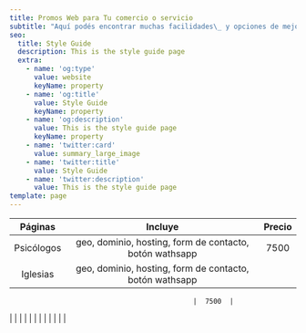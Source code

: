 ```yaml
---
title: Promos Web para Tu comercio o servicio
subtitle: "Aquí podés encontrar muchas facilidades\_ y opciones de mejora para tu actual o nuevo sitio web."
seo:
  title: Style Guide
  description: This is the style guide page
  extra:
    - name: 'og:type'
      value: website
      keyName: property
    - name: 'og:title'
      value: Style Guide
      keyName: property
    - name: 'og:description'
      value: This is the style guide page
      keyName: property
    - name: 'twitter:card'
      value: summary_large_image
    - name: 'twitter:title'
      value: Style Guide
    - name: 'twitter:description'
      value: This is the style guide page
template: page
---
```

|   Páginas  |                         Incluye                         | Precio |
|:----------:|:-------------------------------------------------------:|:------:|
| Psicólogos | geo, dominio, hosting, form de contacto, botón wathsapp |  7500  |
|  Iglesias  |        geo, dominio, hosting, form de contacto, botón wathsapp

                                                 |  7500  |
|            |                                                         |        |
|            |                                                         |        |
|            |                                                         |        |
